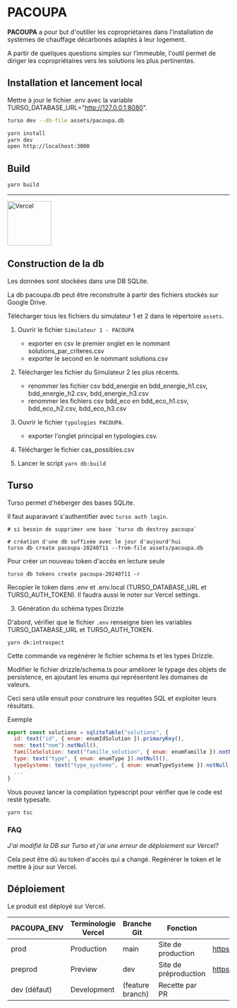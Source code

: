 # PACOUPA

**PACOUPA** a pour but d'outiller les copropriétaires dans l'installation de systèmes de chauffage décarbonés adaptés à leur logement.

A partir de quelques questions simples sur l’immeuble, l'outil permet de diriger les copropriétaires vers les solutions les plus pertinentes.

## Installation et lancement local

Mettre à jour le fichier .env avec la variable TURSO_DATABASE_URL="http://127.0.0.1:8080".

```bash
turso dev --db-file assets/pacoupa.db 

yarn install        
yarn dev
open http://localhost:3000
```


## Build 

```bash
yarn build
```

---
<a href="https://vercel.com/?utm_source=ademe&utm_campaign=oss" alt="Url Vercel"><image src="https://user-images.githubusercontent.com/37937348/161967395-a5064a6a-b4d3-4ede-a940-ad81fa773916.svg" alt="Vercel" width="100" /></a>


## Construction de la db

Les données sont stockées dans une DB SQLite.

La db pacoupa.db peut être reconstruite à partir des fichiers stockés sur Google Drive.

Télécharger tous les fichiers du simulateur 1 et 2 dans le répertoire `assets`.

1. Ouvrir le fichier `Simulateur 1 - PACOUPA`
    - exporter en csv le premier onglet en le nommant solutions_par_criteres.csv
    - exporter le second en le nommant solutions.csv

2. Télécharger les fichier du Simulateur 2 les plus récents. 
    - renommer les fichier csv bdd_energie en bdd_energie_h1.csv, bdd_energie_h2.csv, bdd_energie_h3.csv
    - renommer les fichiers csv bdd_eco en bdd_eco_h1.csv, bdd_eco_h2.csv, bdd_eco_h3.csv

3. Ouvrir le fichier `typologies PACOUPA`.
    - exporter l'onglet principal en typologies.csv.

4. Télécharger le fichier cas_possibles.csv

4. Lancer le script `yarn db:build`

## Turso

Turso permet d'héberger des bases SQLite.

Il faut auparavant s'authentifier avec `turso auth login`.

```shell
# si besoin de supprimer une base `turso db destroy pacoupa`

# création d'une db suffixée avec le jour d'aujourd'hui
turso db create pacoupa-20240711 --from-file assets/pacoupa.db
```

Pour créer un nouveau token d'accès en lecture seule
```shell
turso db tokens create pacoupa-20240711 -r 
```

Recopier le token dans .env et .env.local (TURSO_DATABASE_URL et TURSO_AUTH_TOKEN).
Il faudra aussi le noter sur Vercel settings.

3. Génération du schéma types Drizzle

D'abord, vérifier que le fichier `.env` renseigne bien les variables TURSO_DATABASE_URL et TURSO_AUTH_TOKEN.

```shell
yarn dk:introspect
```

Cette commande va regénérer le fichier schema.ts et les types Drizzle.

Modifier le fichier drizzle/schema.ts pour améliorer le typage des objets de persistence, en ajoutant les enums qui représentent les domaines de valeurs. 

Ceci sera utile ensuit pour construire les requêtes SQL et exploiter leurs résultats.

Exemple

```js
export const solutions = sqliteTable("solutions", {
  id: text("id", { enum: enumIdSolution }).primaryKey(),
  nom: text("nom").notNull(),
  familleSolution: text("famille_solution", { enum: enumFamille }).notNull(),
  type: text("type", { enum: enumType }).notNull(),
  typeSysteme: text("type_systeme", { enum: enumTypeSysteme }).notNull(),
  ...
}

```

Vous pouvez lancer la compilation typescript pour vérifier que le code est resté typesafe.

```shell
yarn tsc
```

### FAQ

*J'ai modifié la DB sur Turso et j'ai une erreur de déploiement sur Vercel?*

Cela peut être dû au token d'accès qui a changé. 
Regénérer le token et le mettre à jour sur Vercel.

## Déploiement

Le produit est déployé sur Vercel.

| PACOUPA_ENV | Terminologie Vercel | Branche Git | Fonction | URL |
| --- | --- | --- | --- | --- |
| prod | Production | main | Site de production | https://pacoupa.ademe.fr/ |
| preprod | Preview | dev | Site de préproduction | https://pacoupa.ademe.vercel.app/ |
| dev (défaut) | Development | (feature branch) | Recette par PR |  |
